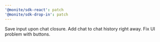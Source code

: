 ```yaml
---
'@monite/sdk-react': patch
'@monite/sdk-drop-in': patch
---
```


Save input upon chat closure. Add chat to chat history right away. Fix UI problem with buttons.
